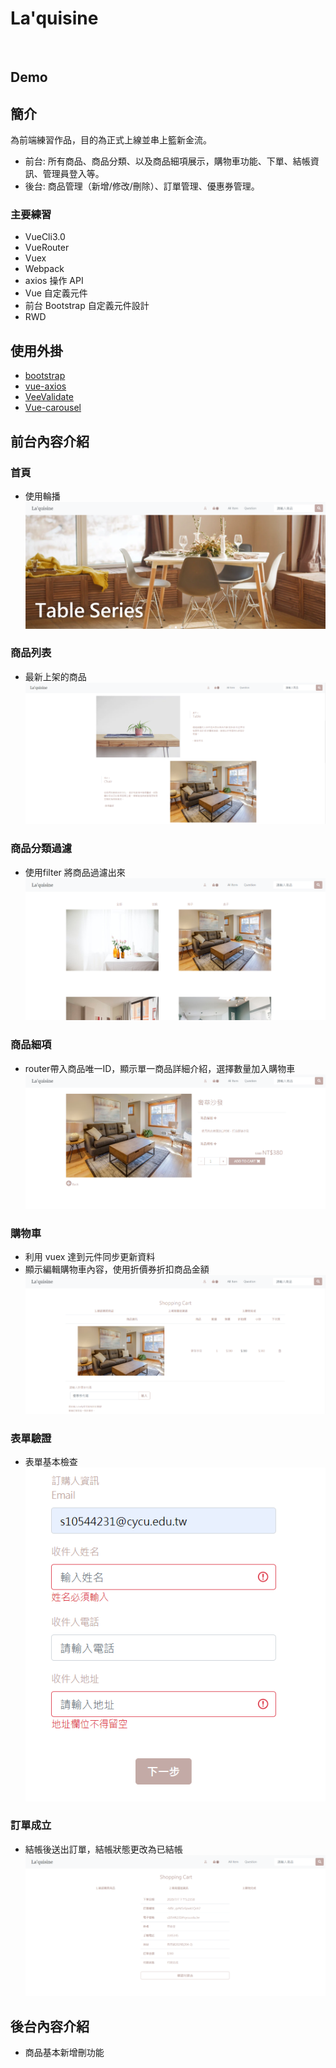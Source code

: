 # La'quisine

![]()

## Demo
[]()

## 簡介
為前端練習作品，目的為正式上線並串上籃新金流。
+ 前台: 所有商品、商品分類、以及商品細項展示，購物車功能、下單、結帳資訊、管理員登入等。
+ 後台: 商品管理（新增/修改/刪除）、訂單管理、優惠券管理。

### 主要練習
+ VueCli3.0
+ VueRouter
+ Vuex
+ Webpack
+ axios 操作 API
+ Vue 自定義元件
+ 前台 Bootstrap 自定義元件設計
+ RWD

## 使用外掛
+ [bootstrap](https://bootstrap.hexschool.com/)
+ [vue-axios](https://www.npmjs.com/package/vue-axios)
+ [VeeValidate](https://baianat.github.io/vee-validate/)
+ [Vue-carousel](https://www.npmjs.com/package/vue-carousel)
## 前台內容介紹
### 首頁
- 使用輪播
![](https://github.com/linyuhsuan/vuefinal/blob/master/static/img/home.png)

### 商品列表
- 最新上架的商品
![](https://github.com/linyuhsuan/vuefinal/blob/master/static/img/productlist.png)

### 商品分類過濾
- 使用filter 將商品過濾出來
![](https://github.com/linyuhsuan/vuefinal/blob/master/static/img/filter.png)

### 商品細項
- router帶入商品唯一ID，顯示單一商品詳細介紹，選擇數量加入購物車
![](https://github.com/linyuhsuan/vuefinal/blob/master/static/img/product.png)

### 購物車
- 利用 vuex 達到元件同步更新資料
- 顯示編輯購物車內容，使用折價券折扣商品金額
![](https://github.com/linyuhsuan/vuefinal/blob/master/static/img/shoppingCart.png)

### 表單驗證
- 表單基本檢查
![](https://github.com/linyuhsuan/vuefinal/blob/master/static/img/form.png)

### 訂單成立
- 結帳後送出訂單，結帳狀態更改為已結帳
![](https://github.com/linyuhsuan/vuefinal/blob/master/static/img/check.png)

## 後台內容介紹
- 商品基本新增刪功能
![]()
